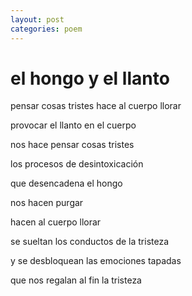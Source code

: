 ```yaml
---
layout: post
categories: poem
---
```


# el hongo y el llanto

pensar cosas tristes hace al cuerpo llorar

provocar el llanto en el cuerpo

nos hace pensar cosas tristes


los procesos de desintoxicación

que desencadena el hongo

nos hacen purgar

hacen al cuerpo llorar

se sueltan los conductos de la tristeza

y se desbloquean las emociones tapadas

que nos regalan al fin
la tristeza

